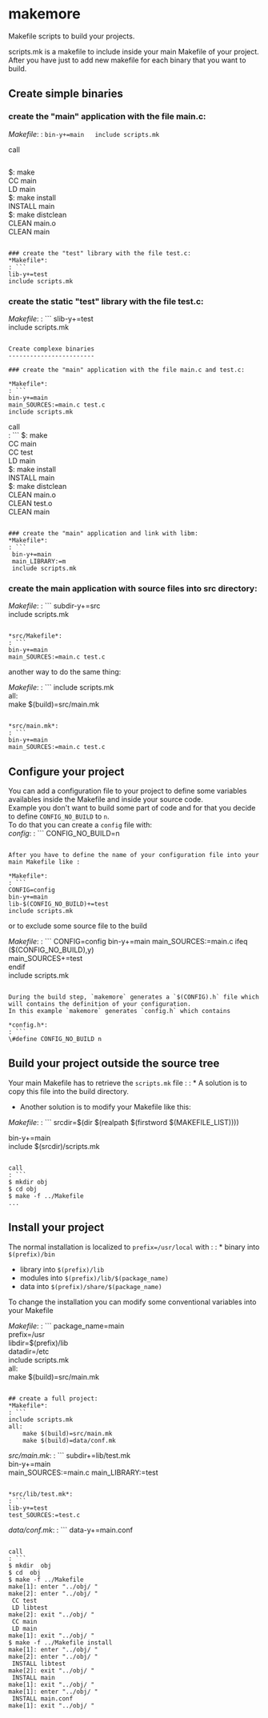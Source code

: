 makemore
========

Makefile scripts to build your projects.  
  
scripts.mk is a makefile to include inside your main Makefile of your project.  
After you have just to add new makefile for each binary that you want to build.  

Create simple binaries
----------------------
  
### create the "main" application with the file main.c:
*Makefile*:
: `
bin-y+=main  
include scripts.mk  
`  

call  

> ```
 $: make  
  CC main  
  LD main  
 $: make install  
  INSTALL main  
 $: make distclean  
  CLEAN main.o  
  CLEAN main  
```  
 
### create the "test" library with the file test.c:
*Makefile*:
: ```
lib-y+=test  
include scripts.mk
```  

### create the static "test" library with the file test.c:
*Makefile*:
: ```
slib-y+=test  
include scripts.mk
```  
 
Create complexe binaries
------------------------
  
### create the "main" application with the file main.c and test.c:

*Makefile*:
: ```
bin-y+=main  
main_SOURCES:=main.c test.c  
include scripts.mk  
```  
  
call  
:   ```
 $: make  
  CC main  
  CC test  
  LD main  
 $: make install  
  INSTALL main  
 $: make distclean  
  CLEAN main.o  
  CLEAN test.o  
  CLEAN main  
```  
  
### create the "main" application and link with libm:
*Makefile*:
: ```
 bin-y+=main  
 main_LIBRARY:=m  
 include scripts.mk
```  

### create the main application with source files into src directory:
*Makefile*:
: ```
subdir-y+=src  
include scripts.mk
```  
  
*src/Makefile*:  
: ```
bin-y+=main  
main_SOURCES:=main.c test.c
```  
  
another way to do the same thing:  
  
*Makefile*:
: ```
include scripts.mk  
all:  
	make $(build)=src/main.mk  
```  
  
*src/main.mk*:
: ```
bin-y+=main  
main_SOURCES:=main.c test.c  
```  

Configure your project
----------------------
You can add a configuration file to your project to define some variables availables inside the Makefile and inside your source code.  
Example you don't want to build some part of code and for that you decide to define `CONFIG_NO_BUILD` to `n`.  
To do that you can create a `config` file with:  
*config*:
: ```
CONFIG_NO_BUILD=n
```  

After you have to define the name of your configuration file into your main Makefile like :

*Makefile*:
: ```
CONFIG=config
bin-y+=main
lib-$(CONFIG_NO_BUILD)+=test  
include scripts.mk
```  

or to exclude some source file to the build  

*Makefile*:
: ```
CONFIG=config
bin-y+=main
main_SOURCES:=main.c
ifeq ($(CONFIG_NO_BUILD),y)  
main_SOURCES+=test  
endif  
include scripts.mk
```  
  
During the build step, `makemore` generates a `$(CONFIG).h` file which will contains the definition of your configuration.  
In this example `makemore` generates `config.h` which contains

*config.h*:
: ```
\#define CONFIG_NO_BUILD n
```  


Build your project outside the source tree  
------------------------------------------
Your main Makefile has to retrieve the `scripts.mk` file : 
: * A solution is to copy this file into the build directory.  
 * Another solution is to modify your Makefile like this:

*Makefile*:
: ```
srcdir=$(dir $(realpath $(firstword $(MAKEFILE_LIST))))  
  
bin-y+=main  
include $(srcdir)/scripts.mk
```  
  
call  
: ```
$ mkdir obj  
$ cd obj  
$ make -f ../Makefile
...
```  

Install your project  
--------------------
The normal installation is localized to `prefix=/usr/local` with :
: * binary into `$(prefix)/bin`
 * library into `$(prefix)/lib`
 * modules into `$(prefix)/lib/$(package_name)`
 * data into `$(prefix)/share/$(package_name)`
   

To change the installation you can modify some conventional variables into your Makefile  

*Makefile*:
: ```
package_name=main  
prefix=/usr  
libdir=$(prefix)/lib  
datadir=/etc  
include scripts.mk  
all:  
	make $(build)=src/main.mk  
```  

## create a full project:
*Makefile*:
: ```
include scripts.mk  
all:  
	make $(build)=src/main.mk  
	make $(build)=data/conf.mk  
```  
  
*src/main.mk*:
: ```
subdir+=lib/test.mk  
bin-y+=main  
main_SOURCES:=main.c
main_LIBRARY:=test  
```  
  
*src/lib/test.mk*:
: ```
lib-y+=test  
test_SOURCES:=test.c
```  
   
*data/conf.mk*:
: ```
data-y+=main.conf  
```  
   
call  
: ```  
$ mkdir  obj
$ cd  obj
$ make -f ../Makefile  
make[1]: enter "../obj/ "  
make[2]: enter "../obj/ "  
 CC test  
 LD libtest  
make[2]: exit "../obj/ "  
 CC main  
 LD main  
make[1]: exit "../obj/ "  
$ make -f ../Makefile install  
make[1]: enter "../obj/ "  
make[2]: enter "../obj/ "  
 INSTALL libtest  
make[2]: exit "../obj/ "  
 INSTALL main  
make[1]: exit "../obj/ "  
make[1]: enter "../obj/ "  
 INSTALL main.conf
make[1]: exit "../obj/ "  
```  

